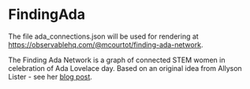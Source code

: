 # FindingAda

The file ada_connections.json will be used for rendering at https://observablehq.com/@mcourtot/finding-ada-network.

The Finding Ada Network is a graph of connected STEM women in celebration of Ada Lovelace day. Based on an original idea from Allyson Lister - see her [blog post](https://themindwobbles.wordpress.com/2020/10/13/finding-ada-in-scientific-data-ada-lovelace-day-2020/). 


